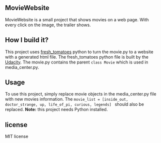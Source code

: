 ## MovieWebsite
MovieWebsite is a small project that shows movies on a web page. With every click on the image, the trailer shows.

## How I build it?
This project uses [fresh_tomatoes](https://github.com/aaronharmon/udacity-python-fresh-tomatoes) python to turn the movie.py to a website with a generated html file. The fresh_tomatoes python file is built by the [Udacity](https://www.udacity.com). The movie.py contains the parent `class Movie` which is used in media_center.py.

## Usage
To use this project, simply replace movie objects in the media_center.py file with new movies information. The
```movie_list = [inside_out, doctor_strange, up, life_of_pi, curious, legends] ```
should also be replaced.
**Note:** this project needs Python installed.

## license
MIT license